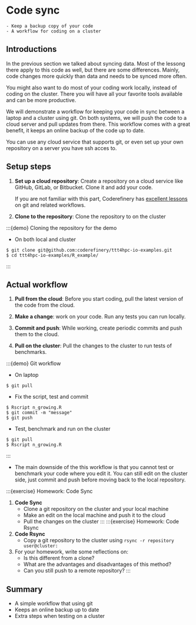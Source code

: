 # Code sync

```{objectives}
- Keep a backup copy of your code
- A workflow for coding on a cluster
```

## Introductions

In the previous section we talked about syncing data.
Most of the lessong there apply to this code as well, but
there are some differences. Mainly, code changes more
quickly than data and needs to be synced more often.

You might also want to do most of your coding work locally,
instead of coding on the cluster. There you will have all
your favorite tools available and can be more productive.

We will demonstrate a workflow for keeping your code in
sync between a laptop and a cluster using git. On both
systems, we will push the code to a cloud server and pull
updates from there. This
workflow comes with a great benefit, it keeps an online
backup of the code up to date.

You can use any cloud service that supports git, or even
set up your own repository on a server you have ssh acces
to.

## Setup steps

1. **Set up a cloud repository**: Create a repository on
   a cloud service like GitHub, GitLab, or Bitbucket. 
   Clone it and add your code.

   If you are not familiar with this part, Coderefinery has
   [excellent lessons](https://coderefinery.github.io/git-intro/)
   on git and related workflows.

2. **Clone to the repository**: Clone the repository to on the
   cluster


:::{demo} Cloning the repository for the demo
- On both local and cluster
```console
$ git clone git@github.com:coderefinery/ttt4hpc-io-examples.git
$ cd ttt4hpc-io-examples/R_example/
```
:::


## Actual workflow

1. **Pull from the cloud**: Before you start coding, pull
   the latest version of the code from the cloud.

2. **Make a change**: work on your code. Run any tests
    you can run locally.

2. **Commit and push**: While working, create periodic
    commits and push them to the cloud.

3. **Pull on the cluster**: Pull the changes to the cluster
    to run tests of benchmarks.

:::{demo} Git workflow
- On laptop
```console
$ git pull
```
- Fix the script, test and commit
```console
$ Rscript n_growing.R
$ git commit -m "message"
$ git push
```
- Test, benchmark and run on the cluster
```console
$ git pull
$ Rscript n_growing.R
```
:::

- The main downside of the this workflow is that you cannot
  test or benchmark your code where you edit it. You can 
  still edit on the cluster side, just commit and push
  before moving back to the local repository.

:::{exercise} Homework: Code Sync
1. **Code Sync**
   - Clone a git repository on the cluster and your local machine
   - Make an edit on the local machine and push it to the cloud
   - Pull the changes on the cluster
:::
:::{exercise} Homework: Code Rsync
1. **Code Rsync**
   - Copy a git repository to the cluster using `rsync -r repository
     user@cluster:`
2. For your homework, write some reflections on:
   - Is this different from a clone?
   - What are the advantages and disadvantages of this method?
   - Can you still push to a remote repository?
:::


## Summary

- A simple workflow that using git
- Keeps an online backup up to date
- Extra steps when testing on a cluster

